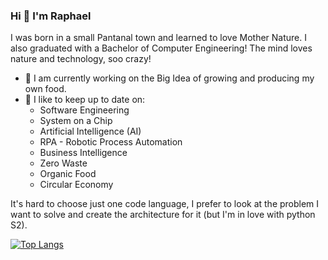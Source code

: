 ### Hi 👋 I'm Raphael 

I was born in a small Pantanal town and learned to love Mother Nature. I also graduated with a Bachelor of Computer Engineering! 
The mind loves nature and technology, soo crazy! 

- 🔭 I am currently working on the Big Idea of growing and producing my own food.
- 🌱 I like to keep up to date on: 
    - Software Engineering 
    - System on a Chip
    - Artificial Intelligence (AI)
    - RPA - Robotic Process Automation 
    - Business Intelligence
    - Zero Waste
    - Organic Food
    - Circular Economy

It's hard to choose just one code language, I prefer to look at the problem I want to solve and create the architecture for it (but I'm in love with python S2).


<!--
![Anurag's GitHub stats](https://github-readme-stats.vercel.app/api?username=raphaelsilva&show_icons=true&theme=radical)
![Anurag's GitHub stats](https://github-readme-stats.vercel.app/api?username=raphaelsilva&hide=contribs,prs)
[![Anurag's GitHub stats](https://github-readme-stats.vercel.app/api?username=raphaelsilva)](https://github.com/anuraghazra/github-readme-stats)
-->

[![Top Langs](https://github-readme-stats.vercel.app/api/top-langs/?username=raphaelsilva&layout=compact&theme=radical)](https://github.com/anuraghazra/github-readme-stats)
